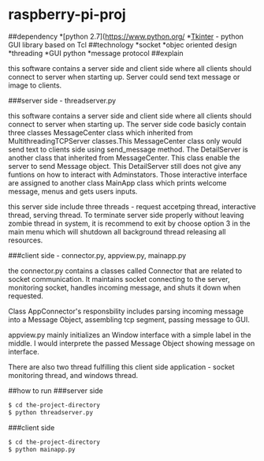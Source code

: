 # raspberry-pi-proj
##dependency
*[python 2.7](https://www.python.org/
*[Tkinter](https://wiki.python.org/moin/TkInter) - python GUI library based on Tcl
##technology
*socket
*objec oriented design
*threading
*GUI python
*message protocol
##explain

this software contains a server side and client side where all clients should connect to server
when starting up. Server could send text message or image to clients.

###server side - threadserver.py

this software contains a server side and client side where all clients should connect to server
when starting up. The server side code basicly contain three classes MessageCenter class which
inherited from MultithreadingTCPServer classes.This MessageCenter class only would send text to
clients side using send_message method. The DetailServer is another class that inherited from
MessageCenter. This class enable the server to send Message object. This DetailServer still does
not give any funtions on how to interact with Adminstators. Those interactive interface are assigned
to another class MainApp class which prints welcome message, menus and gets users inputs.

this server side include three threads - request accetping thread, interactive thread, serving thread.
To terminate server side properly without leaving zombie thread in system, it is recommend to exit
by choose option 3 in the main menu which will shutdown all background thread releasing all resources.

###client side - connector.py, appview.py, mainapp.py

the connector.py contains a classes called Connector that are related to socket communication. It
maintains socket connecting to the server, monitoring socket, handles incoming message, and shuts
it down when requested.

Class AppConnector's responsbility includes parsing incoming message into a Message Object, assembling
tcp segment, passing message to GUI.

appview.py mainly initializes an Window interface with a simple label in the middle. I would interprete
the passed Message Object showing message on interface.

There are also two thread fulfilling this client side application - socket monitoring thread, and windows
thread.

##how to run
###server side
```sh
$ cd the-project-directory
$ python threadserver.py
```
###client side
```sh
$ cd the-project-directory
$ python mainapp.py
```
